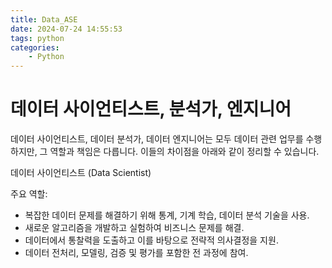 ```yaml
---
title: Data_ASE
date: 2024-07-24 14:55:53
tags: python
categories:
    - Python
---
```

# 데이터 사이언티스트, 분석가, 엔지니어

데이터 사이언티스트, 데이터 분석가, 데이터 엔지니어는 모두 데이터 관련 업무를 수행하지만, 그 역할과 책임은 다릅니다. 이들의 차이점을 아래와 같이 정리할 수 있습니다.

데이터 사이언티스트 (Data Scientist)

주요 역할:

- 복잡한 데이터 문제를 해결하기 위해 통계, 기계 학습, 데이터 분석 기술을 사용.
- 새로운 알고리즘을 개발하고 실험하여 비즈니스 문제를 해결.
- 데이터에서 통찰력을 도출하고 이를 바탕으로 전략적 의사결정을 지원.
- 데이터 전처리, 모델링, 검증 및 평가를 포함한 전 과정에 참여.